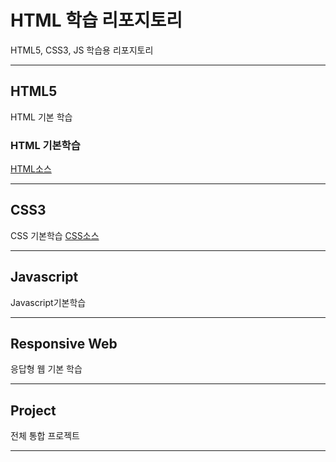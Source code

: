 # HTML 학습 리포지토리
HTML5, CSS3, JS 학습용 리포지토리

-------------------------------
## HTML5
HTML 기본 학습

### HTML 기본학습
[HTML소스](https://github.com/KImHayun/StudyHtml/tree/main/01_HTML)

-------------------------------

## CSS3
CSS 기본학습
[CSS소스](https://github.com/KImHayun/StudyHtml/tree/main/02_CSS)

-------------------------------

## Javascript
Javascript기본학습

-------------------------------

## Responsive Web
응답형 웹 기본 학습

------------------------------

## Project
전체 통합 프로젝트

--------------------------------

